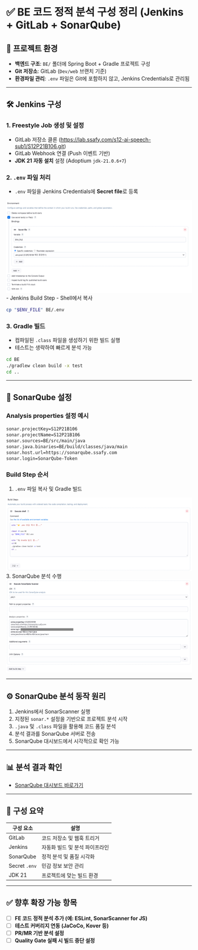 # ✅ BE 코드 정적 분석 구성 정리 (Jenkins + GitLab + SonarQube)

## 📌 프로젝트 환경
- **백엔드 구조**: `BE/` 폴더에 Spring Boot + Gradle 프로젝트 구성
- **Git 저장소**: GitLab (`Dev/web` 브랜치 기준)
- **환경파일 관리**: `.env` 파일은 Git에 포함하지 않고, Jenkins Credentials로 관리됨

---

## 🛠️ Jenkins 구성

### 1. Freestyle Job 생성 및 설정
- GitLab 저장소 클론 (https://lab.ssafy.com/s12-ai-speech-sub1/S12P21B106.git)
- GitLab Webhook 연결 (Push 이벤트 기반)
- **JDK 21 자동 설치** 설정 (Adoptium `jdk-21.0.6+7`)

### 2. `.env` 파일 처리
- `.env` 파일을 Jenkins Credentials에 **Secret file**로 등록
<img src="PROJECT_IMAGES\sonarqube-environment.png">
- Jenkins Build Step - Shell에서 복사

```bash
cp "$ENV_FILE" BE/.env
```

### 3. Gradle 빌드
- 컴파일된 `.class` 파일을 생성하기 위한 빌드 실행
- 테스트는 생략하여 빠르게 분석 가능

```bash
cd BE
./gradlew clean build -x test
cd ..
```

---

## 🔎 SonarQube 설정

### Analysis properties 설정 예시

```properties
sonar.projectKey=S12P21B106
sonar.projectName=S12P21B106
sonar.sources=BE/src/main/java
sonar.java.binaries=BE/build/classes/java/main
sonar.host.url=https://sonarqube.ssafy.com
sonar.login=SonarQube-Token
```

### Build Step 순서

1. `.env` 파일 복사 및 Gradle 빌드  
<img src="PROJECT_IMAGES\sonarqube-build-steps-01.png">
3. SonarQube 분석 수행
<img src="PROJECT_IMAGES\sonarqube-build-steps-02.png">

---

## ⚙️ SonarQube 분석 동작 원리

1. Jenkins에서 SonarScanner 실행
2. 지정된 `sonar.*` 설정을 기반으로 프로젝트 분석 시작
3. `.java` 및 `.class` 파일을 활용해 코드 품질 분석
4. 분석 결과를 SonarQube 서버로 전송
5. SonarQube 대시보드에서 시각적으로 확인 가능

---

## 📊 분석 결과 확인

- [SonarQube 대시보드 바로가기](https://sonarqube.ssafy.com/dashboard?id=S12P21B106)

---

## 🎯 구성 요약

| 구성 요소 | 설명 |
|-----------|------|
| GitLab | 코드 저장소 및 웹훅 트리거 |
| Jenkins | 자동화 빌드 및 분석 파이프라인 |
| SonarQube | 정적 분석 및 품질 시각화 |
| Secret `.env` | 민감 정보 보안 관리 |
| JDK 21 | 프로젝트에 맞는 빌드 환경 |

---

## ✅ 향후 확장 가능 항목

- [ ] **FE 코드 정적 분석 추가 (예: ESLint, SonarScanner for JS)**
- [ ] **테스트 커버리지 연동 (JaCoCo, Kover 등)**
- [ ] **PR/MR 기반 분석 설정**
- [ ] **Quality Gate 실패 시 빌드 중단 설정**